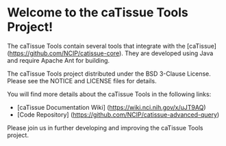 Welcome to the caTissue Tools Project!
==============================================
The caTissue Tools contain several tools that integrate with the [caTissue] (https://github.com/NCIP/catissue-core).
They are developed using Java and require Apache Ant for building.

The caTissue Tools project distributed under the BSD 3-Clause License.
Please see the NOTICE and LICENSE files for details.

You will find more details about the caTissue Tools in the following links:
 * [caTissue Documentation Wiki] (https://wiki.nci.nih.gov/x/uJT9AQ)
 * [Code Repository] (https://github.com/NCIP/catissue-advanced-query)

Please join us in further developing and improving the caTissue Tools project.
